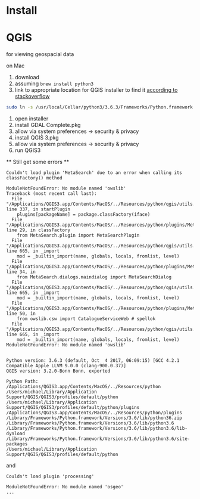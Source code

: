 # Install

# QGIS

  for viewing geospacial data

  on Mac

  1. download
  1. assuming `brew install python3`
  1. link to appropriate location for QGIS installer to find it [according to stackoverflow](https://gis.stackexchange.com/questions/274381/installing-qgis3-on-mac#answer-274600)
  ```sh
  sudo ln -s /usr/local/Cellar/python3/3.6.3/Frameworks/Python.framework /Library/Frameworks/Python.framework
  ```
  1. open installer
  1. install GDAL Complete.pkg
  1. allow via system preferences -> security & privacy
  1. install QGIS 3.pkg
  1. allow via system preferences -> security & privacy
  1. run QGIS3

  ** Still get some errors **

  ```
  Couldn't load plugin 'MetaSearch' due to an error when calling its classFactory() method 

  ModuleNotFoundError: No module named 'owslib' 
  Traceback (most recent call last):
    File "/Applications/QGIS3.app/Contents/MacOS/../Resources/python/qgis/utils.py", line 337, in startPlugin
      plugins[packageName] = package.classFactory(iface)
    File "/Applications/QGIS3.app/Contents/MacOS/../Resources/python/plugins/MetaSearch/__init__.py", line 29, in classFactory
      from MetaSearch.plugin import MetaSearchPlugin
    File "/Applications/QGIS3.app/Contents/MacOS/../Resources/python/qgis/utils.py", line 665, in _import
      mod = _builtin_import(name, globals, locals, fromlist, level)
    File "/Applications/QGIS3.app/Contents/MacOS/../Resources/python/plugins/MetaSearch/plugin.py", line 34, in 
      from MetaSearch.dialogs.maindialog import MetaSearchDialog
    File "/Applications/QGIS3.app/Contents/MacOS/../Resources/python/qgis/utils.py", line 665, in _import
      mod = _builtin_import(name, globals, locals, fromlist, level)
    File "/Applications/QGIS3.app/Contents/MacOS/../Resources/python/plugins/MetaSearch/dialogs/maindialog.py", line 50, in 
      from owslib.csw import CatalogueServiceWeb # spellok
    File "/Applications/QGIS3.app/Contents/MacOS/../Resources/python/qgis/utils.py", line 665, in _import
      mod = _builtin_import(name, globals, locals, fromlist, level)
  ModuleNotFoundError: No module named 'owslib'


  Python version: 3.6.3 (default, Oct  4 2017, 06:09:15) [GCC 4.2.1 Compatible Apple LLVM 9.0.0 (clang-900.0.37)] 
  QGIS version: 3.2.0-Bonn Bonn, exported 

  Python Path:
  /Applications/QGIS3.app/Contents/MacOS/../Resources/python
  /Users/michael/Library/Application Support/QGIS/QGIS3/profiles/default/python
  /Users/michael/Library/Application Support/QGIS/QGIS3/profiles/default/python/plugins
  /Applications/QGIS3.app/Contents/MacOS/../Resources/python/plugins
  /Library/Frameworks/Python.framework/Versions/3.6/lib/python36.zip
  /Library/Frameworks/Python.framework/Versions/3.6/lib/python3.6
  /Library/Frameworks/Python.framework/Versions/3.6/lib/python3.6/lib-dynload
  /Library/Frameworks/Python.framework/Versions/3.6/lib/python3.6/site-packages
  /Users/michael/Library/Application Support/QGIS/QGIS3/profiles/default/python
  ```

  and

  ```
  Couldn't load plugin 'processing' 

  ModuleNotFoundError: No module named 'osgeo' 
  ...

  ```
